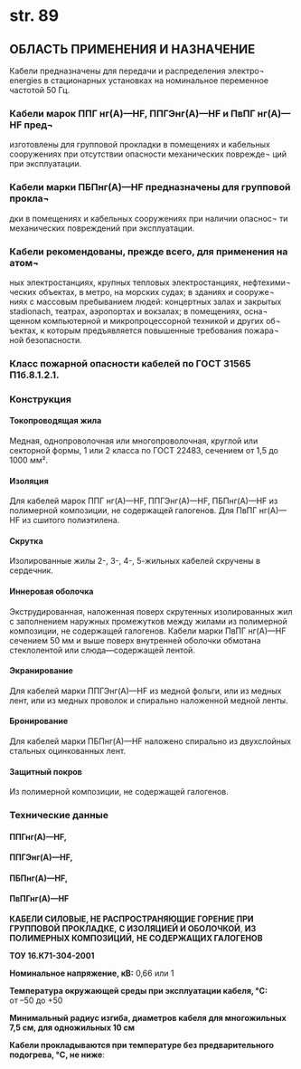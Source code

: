# str. 89

## ОБЛАСТЬ ПРИМЕНЕНИЯ И НАЗНА́ЧЕНИЕ  
Кабели предназначены для передачи и распределения электро¬ 
energies в стационарных установках на номинальное переменное 
частотой 50 Гц.

### Кабели марок ППГ нг(А)—HF, ППГЭнг(А)—HF и ПвПГ нг(А)—HF пред¬ 
изготовлены для групповой прокладки в помещениях и кабельных 
сооружениях при отсутствии опасности механических поврежде¬ 
ций при эксплуатации.

### Кабели марки ПБПнг(А)—HF предназначены для групповой прокла¬ 
дки в помещениях и кабельных сооружениях при наличии опаснос¬ 
ти механических повреждений при эксплуатации.

### Кабели рекомендованы, прежде всего, для применения на атом¬ 
ных электростанциях, крупных тепловых электростанциях, нефтехими¬ 
ческих объектах, в метро, на морских судах; в зданиях и сооруже¬ 
ниях с массовым пребыванием людей: концертных залах и закрытых 
stadionach, театрах, аэропортах и вокзалах; в помещениях, осна¬ 
щенном компьютерной и микропроцессорной техникой и других об¬ 
ъектах, к которым предъявляется повышенные требования пожара¬ 
ной безопасности.

### Класс пожарной опасности кабелей по ГОСТ 31565 П1б.8.1.2.1.

### Конструкция  

#### Токопроводящая жила   
Медная, однопроволочная или многопроволочная, круглой или секторной формы, 1 или 2 класса по ГОСТ 22483, сечением от 1,5 до 1000 мм².

#### Изоляция    
Для кабелей марок ППГ нг(А)—HF, ППГЭнг(А)—HF, ПБПнг(А)—HF из полимерной композиции, не содержащей галогенов. Для ПвПГ нг(А)—HF из сшитого полиэтилена.

#### Скрутка     
Изолированные жилы 2-, 3-, 4-, 5-жильных кабелей скручены в сердечник.

#### Иннеровая оболочка      
Экструдированная, наложенная поверх скрутенных изолированных жил с заполнением наружных промежутков между жилами из полимерной композиции, не содержащей галогенов. Кабели марки ПвПГ нг(А)—HF сечением 50 мм и выше поверх внутренней оболочки обмотана стеклолентой или слюда—содержащей лентой.

#### Экранирование       
Для кабелей марки ППГЭнг(А)—HF из медной фольги, или из медных лент, или из медных проволок и спирально наложенной медной ленты.

#### Бронирование        
Для кабелей марки ПБПнг(А)—HF наложено спирально из двухслойных стальных оцинкованных лент.

#### Защитный покров        
Из полимерной композиции, не содержащей галогенов.

### Технические данные 

#### ППГнг(А)—HF,  
#### ППГЭнг(А)—HF,  
#### ПБПнг(А)—HF,  
#### ПвПГнг(А)—HF   

**КАБЕЛИ СИЛОВЫЕ, НЕ РАСПРОСТРАНЯЮЩИЕ ГОРЕНИЕ ПРИ ГРУППОВОЙ**
**ПРОКЛАДКЕ,** **С ИЗОЛЯЦИЕЙ И ОБОЛОЧКОЙ**, **ИЗ ПОЛИМЕРНЫХ КОМПОЗИЦИЙ,** **НЕ СОДЕРЖАЩИХ ГАЛОГЕНОВ**

**ТОУ 16.К71-304-2001**

**Номинальное напряжение, кВ:** 0,66 или 1

**Температура окружающей среды при эксплуатации кабеля, °C:**  
от –50 до +50

**Минимальный радиус изгиба, диаметров кабеля для многожильных 7,5 см, для одножильных 10 см**

**Кабели прокладываются при температуре без предварительного подогрева, °C, не ниже**:  